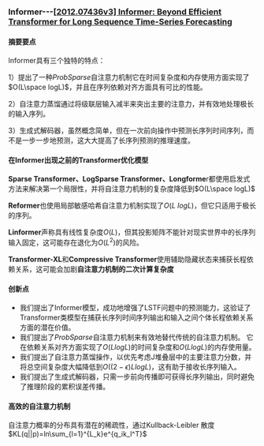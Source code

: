 ### Informer---[[2012.07436v3\] Informer: Beyond Efficient Transformer for Long Sequence Time-Series Forecasting](https://arxiv.org/abs/2012.07436v3)

#### 摘要要点

Informer具有三个独特的特点：

1）提出了一种*ProbSparse*自注意力机制它在时间复杂度和内存使用方面实现了$O(L\space log⁡L)$，并且在序列依赖对齐方面具有可比的性能。

2）自注意力蒸馏通过将级联层输入减半来突出主要的注意力，并有效地处理极长的输入序列。

3）生成式解码器，虽然概念简单，但在一次前向操作中预测长序列时间序列，而不是一步一步地预测，这大大提高了长序列预测的推理速度。

#### 在Informer出现之前的Transformer优化模型

**Sparse Transformer、LogSparse Transformer、Longforme**r都使用启发式方法来解决第一个局限性，并将自注意力机制的复杂度降低到$O(L\space log⁡L)$

**Reformer**也使用局部敏感哈希自注意力机制实现了$O(L\ log⁡L)$，但它只适用于极长的序列。

**Linformer**声称具有线性复杂度$O(L)$，但其投影矩阵不能针对现实世界中的长序列输入固定，这可能存在退化为$O(L^2)$的风险。

**Transformer-XL**和**Compressive Transformer**使用辅助隐藏状态来捕获长程依赖关系，这可能会加剧**自注意力机制的二次计算复杂度**

#### 创新点

- 我们提出了Informer模型，成功地增强了LSTF问题中的预测能力，这验证了Transformer类模型在捕获长序列时间序列输出和输入之间个体长程依赖关系方面的潜在价值。
- 我们提出了*ProbSparse*自注意力机制来有效地替代传统的自注意力机制。 它在依赖关系对齐方面实现了$O(Llog⁡L)$的时间复杂度和$O(Llog⁡L)$的内存使用量。
- 我们提出了自注意力蒸馏操作，以优先考虑J堆叠层中的主要注意力分数，并将总空间复杂度大幅降低到$O((2−ϵ)Llog⁡L)$，这有助于接收长序列输入。 
- 我们提出了生成式解码器，只需一步前向传播即可获得长序列输出，同时避免了推理阶段的累积误差传播。

#### 高效的自注意力机制

自注意力概率的分布具有潜在的稀疏性，通过Kullback-Leibler 散度$KL(q||p)=ln\sum_{l=1}^{L_k}e^{q_ik_l^T}$


